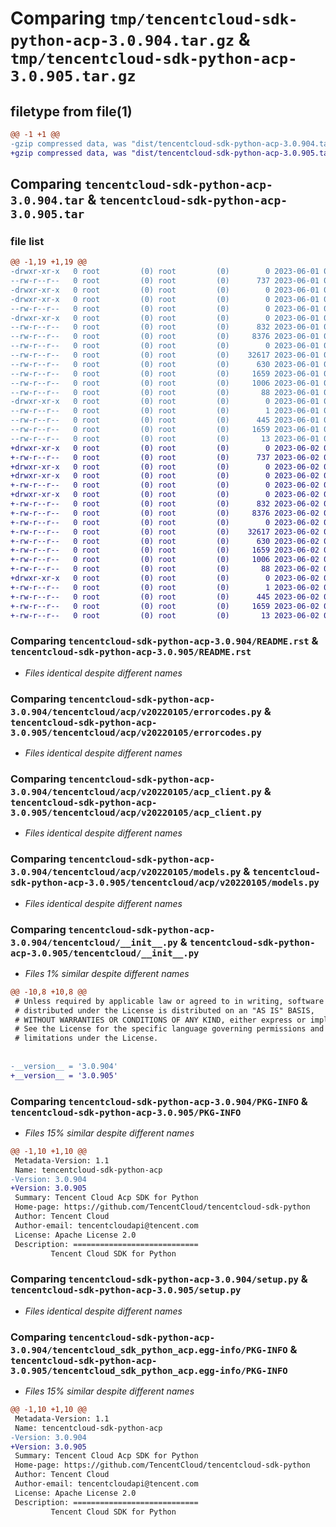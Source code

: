 # Comparing `tmp/tencentcloud-sdk-python-acp-3.0.904.tar.gz` & `tmp/tencentcloud-sdk-python-acp-3.0.905.tar.gz`

## filetype from file(1)

```diff
@@ -1 +1 @@
-gzip compressed data, was "dist/tencentcloud-sdk-python-acp-3.0.904.tar", last modified: Thu Jun  1 02:24:08 2023, max compression
+gzip compressed data, was "dist/tencentcloud-sdk-python-acp-3.0.905.tar", last modified: Fri Jun  2 00:18:29 2023, max compression
```

## Comparing `tencentcloud-sdk-python-acp-3.0.904.tar` & `tencentcloud-sdk-python-acp-3.0.905.tar`

### file list

```diff
@@ -1,19 +1,19 @@
-drwxr-xr-x   0 root         (0) root         (0)        0 2023-06-01 02:24:08.000000 tencentcloud-sdk-python-acp-3.0.904/
--rw-r--r--   0 root         (0) root         (0)      737 2023-06-01 02:24:08.000000 tencentcloud-sdk-python-acp-3.0.904/README.rst
-drwxr-xr-x   0 root         (0) root         (0)        0 2023-06-01 02:24:08.000000 tencentcloud-sdk-python-acp-3.0.904/tencentcloud/
-drwxr-xr-x   0 root         (0) root         (0)        0 2023-06-01 02:24:08.000000 tencentcloud-sdk-python-acp-3.0.904/tencentcloud/acp/
--rw-r--r--   0 root         (0) root         (0)        0 2023-06-01 02:24:08.000000 tencentcloud-sdk-python-acp-3.0.904/tencentcloud/acp/__init__.py
-drwxr-xr-x   0 root         (0) root         (0)        0 2023-06-01 02:24:08.000000 tencentcloud-sdk-python-acp-3.0.904/tencentcloud/acp/v20220105/
--rw-r--r--   0 root         (0) root         (0)      832 2023-06-01 02:24:08.000000 tencentcloud-sdk-python-acp-3.0.904/tencentcloud/acp/v20220105/errorcodes.py
--rw-r--r--   0 root         (0) root         (0)     8376 2023-06-01 02:24:08.000000 tencentcloud-sdk-python-acp-3.0.904/tencentcloud/acp/v20220105/acp_client.py
--rw-r--r--   0 root         (0) root         (0)        0 2023-06-01 02:24:08.000000 tencentcloud-sdk-python-acp-3.0.904/tencentcloud/acp/v20220105/__init__.py
--rw-r--r--   0 root         (0) root         (0)    32617 2023-06-01 02:24:08.000000 tencentcloud-sdk-python-acp-3.0.904/tencentcloud/acp/v20220105/models.py
--rw-r--r--   0 root         (0) root         (0)      630 2023-06-01 02:24:08.000000 tencentcloud-sdk-python-acp-3.0.904/tencentcloud/__init__.py
--rw-r--r--   0 root         (0) root         (0)     1659 2023-06-01 02:24:08.000000 tencentcloud-sdk-python-acp-3.0.904/PKG-INFO
--rw-r--r--   0 root         (0) root         (0)     1006 2023-06-01 02:24:08.000000 tencentcloud-sdk-python-acp-3.0.904/setup.py
--rw-r--r--   0 root         (0) root         (0)       88 2023-06-01 02:24:08.000000 tencentcloud-sdk-python-acp-3.0.904/setup.cfg
-drwxr-xr-x   0 root         (0) root         (0)        0 2023-06-01 02:24:08.000000 tencentcloud-sdk-python-acp-3.0.904/tencentcloud_sdk_python_acp.egg-info/
--rw-r--r--   0 root         (0) root         (0)        1 2023-06-01 02:24:08.000000 tencentcloud-sdk-python-acp-3.0.904/tencentcloud_sdk_python_acp.egg-info/dependency_links.txt
--rw-r--r--   0 root         (0) root         (0)      445 2023-06-01 02:24:08.000000 tencentcloud-sdk-python-acp-3.0.904/tencentcloud_sdk_python_acp.egg-info/SOURCES.txt
--rw-r--r--   0 root         (0) root         (0)     1659 2023-06-01 02:24:08.000000 tencentcloud-sdk-python-acp-3.0.904/tencentcloud_sdk_python_acp.egg-info/PKG-INFO
--rw-r--r--   0 root         (0) root         (0)       13 2023-06-01 02:24:08.000000 tencentcloud-sdk-python-acp-3.0.904/tencentcloud_sdk_python_acp.egg-info/top_level.txt
+drwxr-xr-x   0 root         (0) root         (0)        0 2023-06-02 00:18:29.000000 tencentcloud-sdk-python-acp-3.0.905/
+-rw-r--r--   0 root         (0) root         (0)      737 2023-06-02 00:18:29.000000 tencentcloud-sdk-python-acp-3.0.905/README.rst
+drwxr-xr-x   0 root         (0) root         (0)        0 2023-06-02 00:18:29.000000 tencentcloud-sdk-python-acp-3.0.905/tencentcloud/
+drwxr-xr-x   0 root         (0) root         (0)        0 2023-06-02 00:18:29.000000 tencentcloud-sdk-python-acp-3.0.905/tencentcloud/acp/
+-rw-r--r--   0 root         (0) root         (0)        0 2023-06-02 00:18:29.000000 tencentcloud-sdk-python-acp-3.0.905/tencentcloud/acp/__init__.py
+drwxr-xr-x   0 root         (0) root         (0)        0 2023-06-02 00:18:29.000000 tencentcloud-sdk-python-acp-3.0.905/tencentcloud/acp/v20220105/
+-rw-r--r--   0 root         (0) root         (0)      832 2023-06-02 00:18:29.000000 tencentcloud-sdk-python-acp-3.0.905/tencentcloud/acp/v20220105/errorcodes.py
+-rw-r--r--   0 root         (0) root         (0)     8376 2023-06-02 00:18:29.000000 tencentcloud-sdk-python-acp-3.0.905/tencentcloud/acp/v20220105/acp_client.py
+-rw-r--r--   0 root         (0) root         (0)        0 2023-06-02 00:18:29.000000 tencentcloud-sdk-python-acp-3.0.905/tencentcloud/acp/v20220105/__init__.py
+-rw-r--r--   0 root         (0) root         (0)    32617 2023-06-02 00:18:29.000000 tencentcloud-sdk-python-acp-3.0.905/tencentcloud/acp/v20220105/models.py
+-rw-r--r--   0 root         (0) root         (0)      630 2023-06-02 00:18:29.000000 tencentcloud-sdk-python-acp-3.0.905/tencentcloud/__init__.py
+-rw-r--r--   0 root         (0) root         (0)     1659 2023-06-02 00:18:29.000000 tencentcloud-sdk-python-acp-3.0.905/PKG-INFO
+-rw-r--r--   0 root         (0) root         (0)     1006 2023-06-02 00:18:29.000000 tencentcloud-sdk-python-acp-3.0.905/setup.py
+-rw-r--r--   0 root         (0) root         (0)       88 2023-06-02 00:18:29.000000 tencentcloud-sdk-python-acp-3.0.905/setup.cfg
+drwxr-xr-x   0 root         (0) root         (0)        0 2023-06-02 00:18:29.000000 tencentcloud-sdk-python-acp-3.0.905/tencentcloud_sdk_python_acp.egg-info/
+-rw-r--r--   0 root         (0) root         (0)        1 2023-06-02 00:18:29.000000 tencentcloud-sdk-python-acp-3.0.905/tencentcloud_sdk_python_acp.egg-info/dependency_links.txt
+-rw-r--r--   0 root         (0) root         (0)      445 2023-06-02 00:18:29.000000 tencentcloud-sdk-python-acp-3.0.905/tencentcloud_sdk_python_acp.egg-info/SOURCES.txt
+-rw-r--r--   0 root         (0) root         (0)     1659 2023-06-02 00:18:29.000000 tencentcloud-sdk-python-acp-3.0.905/tencentcloud_sdk_python_acp.egg-info/PKG-INFO
+-rw-r--r--   0 root         (0) root         (0)       13 2023-06-02 00:18:29.000000 tencentcloud-sdk-python-acp-3.0.905/tencentcloud_sdk_python_acp.egg-info/top_level.txt
```

### Comparing `tencentcloud-sdk-python-acp-3.0.904/README.rst` & `tencentcloud-sdk-python-acp-3.0.905/README.rst`

 * *Files identical despite different names*

### Comparing `tencentcloud-sdk-python-acp-3.0.904/tencentcloud/acp/v20220105/errorcodes.py` & `tencentcloud-sdk-python-acp-3.0.905/tencentcloud/acp/v20220105/errorcodes.py`

 * *Files identical despite different names*

### Comparing `tencentcloud-sdk-python-acp-3.0.904/tencentcloud/acp/v20220105/acp_client.py` & `tencentcloud-sdk-python-acp-3.0.905/tencentcloud/acp/v20220105/acp_client.py`

 * *Files identical despite different names*

### Comparing `tencentcloud-sdk-python-acp-3.0.904/tencentcloud/acp/v20220105/models.py` & `tencentcloud-sdk-python-acp-3.0.905/tencentcloud/acp/v20220105/models.py`

 * *Files identical despite different names*

### Comparing `tencentcloud-sdk-python-acp-3.0.904/tencentcloud/__init__.py` & `tencentcloud-sdk-python-acp-3.0.905/tencentcloud/__init__.py`

 * *Files 1% similar despite different names*

```diff
@@ -10,8 +10,8 @@
 # Unless required by applicable law or agreed to in writing, software
 # distributed under the License is distributed on an "AS IS" BASIS,
 # WITHOUT WARRANTIES OR CONDITIONS OF ANY KIND, either express or implied.
 # See the License for the specific language governing permissions and
 # limitations under the License.
 
 
-__version__ = '3.0.904'
+__version__ = '3.0.905'
```

### Comparing `tencentcloud-sdk-python-acp-3.0.904/PKG-INFO` & `tencentcloud-sdk-python-acp-3.0.905/PKG-INFO`

 * *Files 15% similar despite different names*

```diff
@@ -1,10 +1,10 @@
 Metadata-Version: 1.1
 Name: tencentcloud-sdk-python-acp
-Version: 3.0.904
+Version: 3.0.905
 Summary: Tencent Cloud Acp SDK for Python
 Home-page: https://github.com/TencentCloud/tencentcloud-sdk-python
 Author: Tencent Cloud
 Author-email: tencentcloudapi@tencent.com
 License: Apache License 2.0
 Description: ============================
         Tencent Cloud SDK for Python
```

### Comparing `tencentcloud-sdk-python-acp-3.0.904/setup.py` & `tencentcloud-sdk-python-acp-3.0.905/setup.py`

 * *Files identical despite different names*

### Comparing `tencentcloud-sdk-python-acp-3.0.904/tencentcloud_sdk_python_acp.egg-info/PKG-INFO` & `tencentcloud-sdk-python-acp-3.0.905/tencentcloud_sdk_python_acp.egg-info/PKG-INFO`

 * *Files 15% similar despite different names*

```diff
@@ -1,10 +1,10 @@
 Metadata-Version: 1.1
 Name: tencentcloud-sdk-python-acp
-Version: 3.0.904
+Version: 3.0.905
 Summary: Tencent Cloud Acp SDK for Python
 Home-page: https://github.com/TencentCloud/tencentcloud-sdk-python
 Author: Tencent Cloud
 Author-email: tencentcloudapi@tencent.com
 License: Apache License 2.0
 Description: ============================
         Tencent Cloud SDK for Python
```


